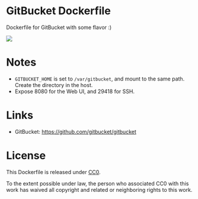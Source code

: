 GitBucket Dockerfile
====================

Dockerfile for GitBucket with some flavor :)

[![](https://badge.imagelayers.io/mayth/gitbucket:latest.svg)](https://imagelayers.io/?images=mayth/gitbucket:latest 'Get your own badge on imagelayers.io')

# Notes
* `GITBUCKET_HOME` is set to `/var/gitbucket`, and mount to the same path. Create the directory in the host.
* Expose 8080 for the Web UI, and 29418 for SSH.

# Links
* GitBucket: https://github.com/gitbucket/gitbucket

# License
This Dockerfile is released under [CC0](http://creativecommons.org/publicdomain/zero/1.0/).

To the extent possible under law, the person who associated CC0 with this work has waived all copyright and related or neighboring rights to this work.
